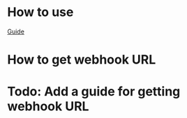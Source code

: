 # How to use
[Guide](https://scribehow.com/shared/How_to_use_chunithm_rating_image_generator__8kl7uHlwRGiGdgoFx4Iz7A)

# How to get webhook URL
# Todo: Add a guide for getting webhook URL
